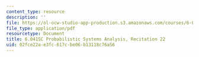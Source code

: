 ```yaml
---
content_type: resource
description: ''
file: https://ol-ocw-studio-app-production.s3.amazonaws.com/courses/6-041sc-probabilistic-systems-analysis-and-applied-probability-fall-2013/02fce22ae3fc617cbe06b13118c76a56_MIT6_041SCF13_rec22.pdf
file_type: application/pdf
resourcetype: Document
title: 6.041SC Probabilistic Systems Analysis, Recitation 22
uid: 02fce22a-e3fc-617c-be06-b13118c76a56
---
```

